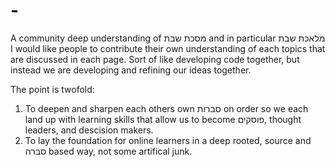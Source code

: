 # -
A community deep understanding of מסכת שבת and in particular מלאכת שבת
I would like people to contribute their own understanding of each topics that are discussed in each page.
Sort of like developing code together, but instead we are developing and refining our ideas together.

The point is twofold: 
1) To deepen and sharpen each others own סברות on order so we each land up with learning skills that allow us to become פוסקים, thought leaders, and descision makers.
2) To lay the foundation for online learners in a deep rooted, source and סברה based way, not some artifical junk. 
